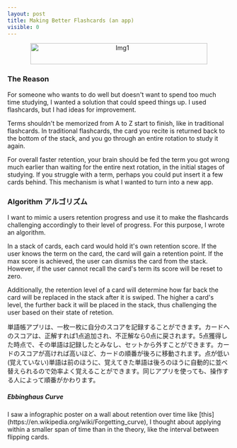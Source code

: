 ```yaml
---
layout: post
title: Making Better Flashcards (an app)  
visible: 0
---
```


<div align="center">
<img src="{{ site.baseurl }}/images/How_a_learning_app_should_work_img1.png" alt="Img1" width="400" height="48"/>
</div>

<h3>The Reason</h3>
For someone who wants to do well but doesn't want to spend too much time studying, I wanted a solution that could speed things up. I used flashcards, but I 
had ideas for improvement.

Terms shouldn't be memorized from A to Z start to finish, like in traditional flashcards. In traditional flashcards, the card you recite is returned back to the 
bottom of the stack, and you go through an entire rotation to study it again.

For overall faster retention, your brain should be fed the term you got wrong much earlier than waiting for the entire next rotation, 
in the initial stages of studying. If you struggle with a term, perhaps you could put insert it a few cards behind. This mechanism is what I wanted to 
turn into a new app.

<h3>Algorithm アルゴリズム</h3>
I want to mimic a users retention progress and use it to make the flashcards challenging accordingly to their level of progress.
For this purpose, I wrote an algorithm. 

In a stack of cards, each card would hold it's own retention score. If the user knows the term on the card, the card will gain a retention point. 
If the max score is achieved, the user can dismiss the card from the stack. However, if the user cannot recall the card's term its score will be reset to zero.

Additionally, the retention level of a card will determine how far back the card will be replaced in the stack after it is swiped. 
The higher a card's level, the further back it will be placed in the stack, thus challenging the user based on their state of retetion. 

単語帳アプリは、一枚一枚に自分のスコアを記録することができます。カードへのスコアは、正解すれば1点追加され、不正解なら0点に戻されます。5点獲得した時点で、その単語は記録したとみなし、セットから外すことができます。カードのスコアが高ければ高いほど、カードの順番が後ろに移動されます。点が低い(覚えていない)単語は前のほうに、覚えてきた単語は後ろのほうに自動的に並べ替えられるので効率よく覚えることができます。同じアプリを使っても、操作する人によって順番がかわります。


<h5>Ebbinghaus Curve</h5>
I saw a infographic poster on a wall about retention over time like [this](https://en.wikipedia.org/wiki/Forgetting_curve), I thought about applying within a 
smaller span of time than in the theory, like the interval between flipping cards.




